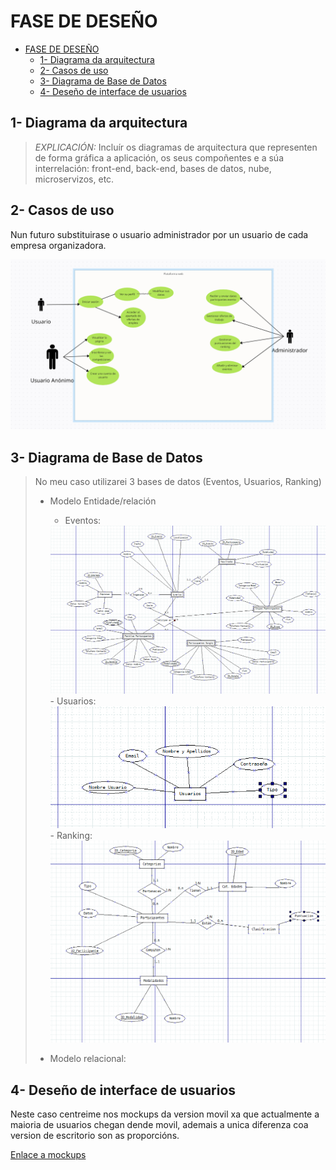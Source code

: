 # FASE DE DESEÑO

- [FASE DE DESEÑO](#fase-de-deseño)
  - [1- Diagrama da arquitectura](#1--diagrama-da-arquitectura)
  - [2- Casos de uso](#2--casos-de-uso)
  - [3- Diagrama de Base de Datos](#3--diagrama-de-base-de-datos)
  - [4- Deseño de interface de usuarios](#4--deseño-de-interface-de-usuarios)


## 1- Diagrama da arquitectura

> *EXPLICACIÓN:* Incluír os diagramas de arquitectura que representen de forma gráfica a aplicación, os seus compoñentes e a súa interrelación: front-end, back-end, bases de datos, nube, microservizos, etc.

## 2- Casos de uso
Nun futuro substituirase o usuario administrador por un usuario de cada empresa organizadora.

<img src="imagenes/casos-de-uso.png" alt="Casos de uso do proyecto" />

## 3- Diagrama de Base de Datos

> No meu caso utilizarei 3 bases de datos (Eventos, Usuarios, Ranking)
>
> - Modelo Entidade/relación
>   - Eventos:
>   <img src="imagenes/ER-Eventos.png" alt="Modelo ER da base de datos Eventos" />
>   - Usuarios:
>   <img src="imagenes/ER-Usuarios.png" alt="Modelo ER da base de datos Usuarios" />
>   - Ranking:
>   <img src="imagenes/ER-Ranking.png" alt="Modelo ER da base de datos Ranking">
> 
> - Modelo relacional:
> 
>     
> 

## 4- Deseño de interface de usuarios
 Neste caso centreime nos mockups da version movil xa que  actualmente a maioria de usuarios chegan dende movil, ademais a unica diferenza coa version de escritorio son as proporcións. 

[Enlace a mockups](https://miro.com/welcomeonboard/SHpQUDJ5MzFOVVF1SDIwMEVFN0dYWGpPb3VxNmd4TTd3WVlvbWNnOVU4Nm9mSDVMalJ3WGhDNlJxWEo2d1p1d3wzNDU4NzY0NTM0OTQ1NzU4OTQ0fDI=?share_link_id=943342740128)